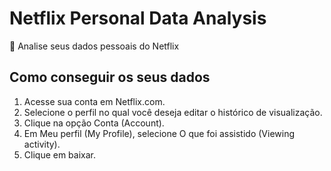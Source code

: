 # Netflix Personal Data Analysis
:movie_camera: Analise seus dados pessoais do Netflix 

## Como conseguir os seus dados

1. Acesse sua conta em Netflix.com.
2. Selecione o perfil no qual você deseja editar o histórico de visualização.
3. Clique na opção Conta (Account).
4. Em Meu perfil (My Profile), selecione O que foi assistido (Viewing activity).
5. Clique em baixar.
